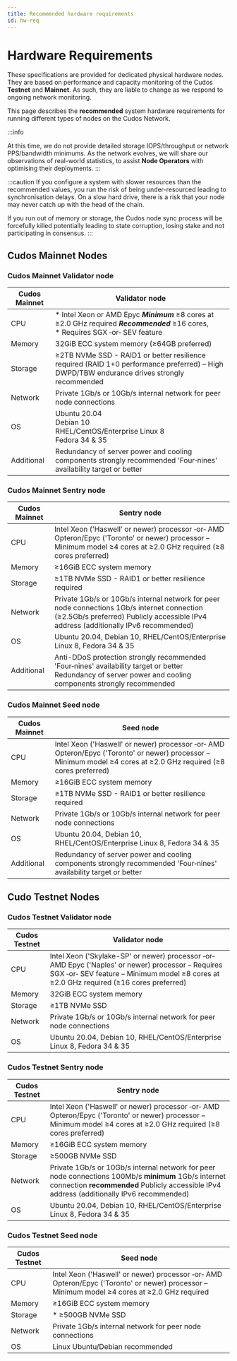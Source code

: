 ```yaml
---
title: Recommended hardware requirements
id: hw-req
---
```


# Hardware Requirements

These specifications are provided for dedicated physical hardware nodes. They are based on performance and capacity monitoring of the Cudos **Testnet** and **Mainnet**. As such, they are liable to change as we respond to ongoing network monitoring. 
 
This page describes the **recommended** system hardware requirements for running different types of nodes on the Cudos Network.

:::info

At this time, we do not provide detailed storage IOPS/throughput or network PPS/bandwidth minimums. As the network evolves, we will share our observations of real-world statistics, to assist **Node Operators** with optimising their deployments.
:::

:::caution 
If you configure a system with slower resources than the recommended values, you run the risk of being under-resourced leading to synchronisation delays. On a slow hard drive, there is a risk that your node may never catch up with the head of the chain.
    
If you run out of memory or storage, the Cudos node sync process will be forcefully killed potentially leading to state corruption, losing stake and not participating in consensus.
:::

## Cudos Mainnet Nodes

### Cudos Mainnet Validator node

| Cudos Mainnet  | Validator node |
|---|---|
| CPU | * Intel Xeon or AMD Epyc ***Minimum***  ≥8 cores at ≥2.0 GHz required ***Recommended*** ≥16 cores, <br /> * Requires SGX ‑or‑ SEV feature |
| Memory | 32GiB ECC system memory (≥64GB preferred)|
| Storage | ≥2TB NVMe SSD - RAID1 or better resilience required (RAID 1+0 performance preferred) – High DWPD/TBW endurance drives strongly recommended|
|Network |Private 1Gb/s or 10Gb/s internal network for peer node connections|
| OS| Ubuntu 20.04 <br /> Debian 10 <br /> RHEL/CentOS/Enterprise Linux 8 <br /> Fedora 34 & 35  |
| Additional | Redundancy of server power and cooling components strongly recommended   'Four‑nines' availability target or better   

### Cudos Mainnet Sentry node

| Cudos Mainnet | Sentry node |
|---|---|
| CPU | Intel Xeon ('Haswell' or newer) processor ‑or‑ AMD Opteron/Epyc ('Toronto' or newer) processor – Minimum model ≥4 cores at ≥2.0 GHz required (≥8 cores preferred)|
| Memory | ≥16GiB ECC system memory |
| Storage | ≥1TB NVMe SSD - RAID1 or better resilience required |
| Network | Private 1Gb/s or 10Gb/s internal network for peer node connections    1Gb/s internet connection (≥2.5Gb/s preferred)   Publicly accessible IPv4 address (additionally IPv6 recommended)     |
|OS | Ubuntu 20.04, Debian 10,  RHEL/CentOS/Enterprise Linux 8, Fedora 34 & 35  |
|Additional | Anti-DDoS protection strongly recommended  'Four‑nines' availability target or better  Redundancy of server power and cooling components strongly recommended      |

### Cudos Mainnet Seed node

| Cudos Mainnet | Seed node |
|---|---|
|CPU| Intel Xeon ('Haswell' or newer) processor ‑or‑ AMD Opteron/Epyc ('Toronto' or newer) processor – Minimum model ≥4 cores at ≥2.0 GHz required (≥8 cores preferred)|
|Memory |≥16GiB ECC system memory |
|Storage |≥1TB NVMe SSD - RAID1 or better resilience required |
|Network | Private 1Gb/s or 10Gb/s internal network for peer node connections |
|OS | Ubuntu 20.04, Debian 10,  RHEL/CentOS/Enterprise Linux 8, Fedora 34 & 35 
| Additional |Redundancy of server power and cooling components strongly recommended 'Four‑nines' availability target or better  |

## Cudo Testnet Nodes

### Cudos Testnet Validator node

| Cudos Testnet  |Validator node |
|---|---|
| CPU | Intel Xeon ('Skylake-SP' or newer) processor ‑or‑ AMD Epyc ('Naples' or newer) processor – Requires SGX ‑or‑ SEV feature – Minimum model ≥8 cores at ≥2.0 GHz required (≥16 cores preferred)|
| Memory | 32GiB ECC system memory |
| Storage | ≥1TB NVMe SSD|
|Network |Private 1Gb/s or 10Gb/s internal network for peer node connections|
| OS|Ubuntu 20.04, Debian 10,  RHEL/CentOS/Enterprise Linux 8, Fedora 34 & 35 |

### Cudos Testnet Sentry node

| Cudos Testnet   | Sentry node |
|---|---|
| CPU | Intel Xeon ('Haswell' or newer) processor ‑or‑ AMD Opteron/Epyc ('Toronto' or newer) processor – Minimum model ≥4 cores at ≥2.0 GHz required (≥8 cores preferred)|
| Memory | ≥16GiB ECC system memory |
| Storage | ≥500GB NVMe SSD |
| Network | Private 1Gb/s or 10Gb/s internal network for peer node connections    100Mb/s **minimum** 1Gb/s internet connection **recommended**   Publicly accessible IPv4 address (additionally IPv6 recommended)     |
|OS | Ubuntu 20.04, Debian 10,  RHEL/CentOS/Enterprise Linux 8, Fedora 34 & 35  |


### Cudos Testnet Seed node

|Cudos Testnet | Seed node |
|---|---|
|CPU | Intel Xeon ('Haswell' or newer) processor ‑or‑ AMD Opteron/Epyc ('Toronto' or newer) processor – Minimum model ≥4 cores at ≥2.0 GHz required |
|Memory | ≥16GiB ECC system memory |
| Storage |* ≥500GB NVMe SSD |
| Network | Private 1Gb/s internal network for peer node connections |
|OS | Linux Ubuntu/Debian recommended |


